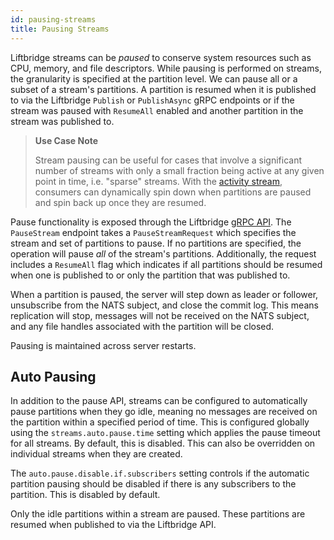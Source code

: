 ```yaml
---
id: pausing-streams
title: Pausing Streams
---
```


Liftbridge streams can be *paused* to conserve system resources such as CPU,
memory, and file descriptors. While pausing is performed on streams, the
granularity is specified at the partition level. We can pause all or a subset
of a stream's partitions. A partition is resumed when it is published to via
the Liftbridge `Publish` or `PublishAsync` gRPC endpoints or if the stream was
paused with `ResumeAll` enabled and another partition in the stream was
published to.

> **Use Case Note**
>
> Stream pausing can be useful for cases that involve a significant number of
> streams with only a small fraction being active at any given point in time,
> i.e. "sparse" streams. With the [activity stream](./activity.md), consumers
> can dynamically spin down when partitions are paused and spin back up once
> they are resumed.

Pause functionality is exposed through the Liftbridge [gRPC
API](https://github.com/liftbridge-io/liftbridge-api/blob/master/api.proto).
The `PauseStream` endpoint takes a `PauseStreamRequest` which specifies the
stream and set of partitions to pause. If no partitions are specified, the
operation will pause _all_ of the stream's partitions. Additionally, the
request includes a `ResumeAll` flag which indicates if all partitions should be
resumed when one is published to or only the partition that was published to.

When a partition is paused, the server will step down as leader or follower,
unsubscribe from the NATS subject, and close the commit log. This means
replication will stop, messages will not be received on the NATS subject, and
any file handles associated with the partition will be closed.

Pausing is maintained across server restarts.

## Auto Pausing

In addition to the pause API, streams can be configured to automatically pause
partitions when they go idle, meaning no messages are received on the partition
within a specified period of time. This is configured globally using the
`streams.auto.pause.time` setting which applies the pause timeout for all
streams. By default, this is disabled. This can also be overridden on
individual streams when they are created.

The `auto.pause.disable.if.subscribers` setting controls if the automatic
partition pausing should be disabled if there is any subscribers to the
partition. This is disabled by default.

Only the idle partitions within a stream are paused. These partitions are
resumed when published to via the Liftbridge API.
